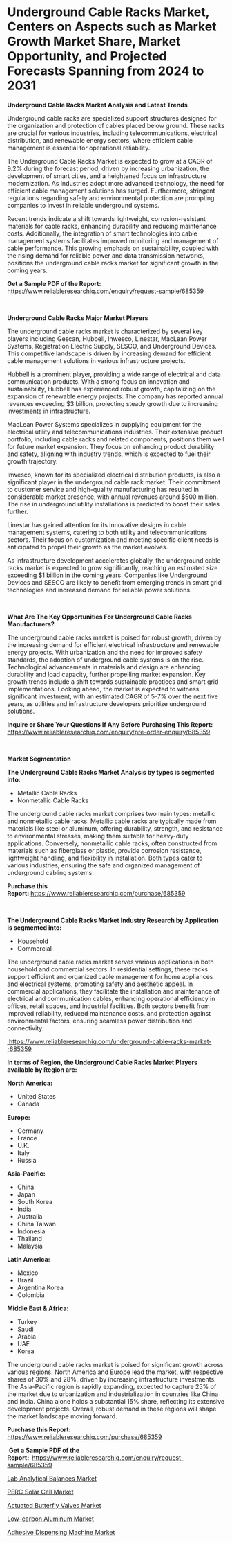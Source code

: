 <p><h1>Underground Cable Racks Market, Centers on Aspects such as Market Growth Market Share, Market Opportunity, and Projected Forecasts Spanning from 2024 to 2031</h1></p><p><strong>Underground Cable Racks Market Analysis and Latest Trends</strong></p>
<p><p>Underground cable racks are specialized support structures designed for the organization and protection of cables placed below ground. These racks are crucial for various industries, including telecommunications, electrical distribution, and renewable energy sectors, where efficient cable management is essential for operational reliability. </p><p>The Underground Cable Racks Market is expected to grow at a CAGR of 9.2% during the forecast period, driven by increasing urbanization, the development of smart cities, and a heightened focus on infrastructure modernization. As industries adopt more advanced technology, the need for efficient cable management solutions has surged. Furthermore, stringent regulations regarding safety and environmental protection are prompting companies to invest in reliable underground systems.</p><p>Recent trends indicate a shift towards lightweight, corrosion-resistant materials for cable racks, enhancing durability and reducing maintenance costs. Additionally, the integration of smart technologies into cable management systems facilitates improved monitoring and management of cable performance. This growing emphasis on sustainability, coupled with the rising demand for reliable power and data transmission networks, positions the underground cable racks market for significant growth in the coming years.</p></p>
<p><strong>Get a Sample PDF of the Report:&nbsp;</strong> <a href="https://www.reliableresearchiq.com/enquiry/request-sample/685359?utm_campaign=103&utm_medium=2&utm_source=Github&utm_content=ia&utm_term=20102024&utm_id=underground-cable-racks">https://www.reliableresearchiq.com/enquiry/request-sample/685359</a></p>
<p>&nbsp;</p>
<p><strong>Underground Cable Racks Major Market Players</strong></p>
<p><p>The underground cable racks market is characterized by several key players including Gescan, Hubbell, Inwesco, Linestar, MacLean Power Systems, Registration Electric Supply, SESCO, and Underground Devices. This competitive landscape is driven by increasing demand for efficient cable management solutions in various infrastructure projects.</p><p>Hubbell is a prominent player, providing a wide range of electrical and data communication products. With a strong focus on innovation and sustainability, Hubbell has experienced robust growth, capitalizing on the expansion of renewable energy projects. The company has reported annual revenues exceeding $3 billion, projecting steady growth due to increasing investments in infrastructure.</p><p>MacLean Power Systems specializes in supplying equipment for the electrical utility and telecommunications industries. Their extensive product portfolio, including cable racks and related components, positions them well for future market expansion. They focus on enhancing product durability and safety, aligning with industry trends, which is expected to fuel their growth trajectory.</p><p>Inwesco, known for its specialized electrical distribution products, is also a significant player in the underground cable rack market. Their commitment to customer service and high-quality manufacturing has resulted in considerable market presence, with annual revenues around $500 million. The rise in underground utility installations is predicted to boost their sales further.</p><p>Linestar has gained attention for its innovative designs in cable management systems, catering to both utility and telecommunications sectors. Their focus on customization and meeting specific client needs is anticipated to propel their growth as the market evolves.</p><p>As infrastructure development accelerates globally, the underground cable racks market is expected to grow significantly, reaching an estimated size exceeding $1 billion in the coming years. Companies like Underground Devices and SESCO are likely to benefit from emerging trends in smart grid technologies and increased demand for reliable power solutions.</p></p>
<p>&nbsp;</p>
<p><strong>What Are The Key Opportunities For Underground Cable Racks Manufacturers?</strong></p>
<p><p>The underground cable racks market is poised for robust growth, driven by the increasing demand for efficient electrical infrastructure and renewable energy projects. With urbanization and the need for improved safety standards, the adoption of underground cable systems is on the rise. Technological advancements in materials and design are enhancing durability and load capacity, further propelling market expansion. Key growth trends include a shift towards sustainable practices and smart grid implementations. Looking ahead, the market is expected to witness significant investment, with an estimated CAGR of 5-7% over the next five years, as utilities and infrastructure developers prioritize underground solutions.</p></p>
<p><strong>Inquire or Share Your Questions If Any Before Purchasing This Report:</strong> <a href="https://www.reliableresearchiq.com/enquiry/pre-order-enquiry/685359?utm_campaign=103&utm_medium=2&utm_source=Github&utm_content=ia&utm_term=20102024&utm_id=underground-cable-racks">https://www.reliableresearchiq.com/enquiry/pre-order-enquiry/685359</a></p>
<p>&nbsp;</p>
<p><strong>Market Segmentation</strong></p>
<p><strong>The Underground Cable Racks Market Analysis by types is segmented into:</strong></p>
<p><ul><li>Metallic Cable Racks</li><li>Nonmetallic Cable Racks</li></ul></p>
<p><p>The underground cable racks market comprises two main types: metallic and nonmetallic cable racks. Metallic cable racks are typically made from materials like steel or aluminum, offering durability, strength, and resistance to environmental stresses, making them suitable for heavy-duty applications. Conversely, nonmetallic cable racks, often constructed from materials such as fiberglass or plastic, provide corrosion resistance, lightweight handling, and flexibility in installation. Both types cater to various industries, ensuring the safe and organized management of underground cabling systems.</p></p>
<p><strong>Purchase this Report:&nbsp;</strong><a href="https://www.reliableresearchiq.com/purchase/685359?utm_campaign=103&utm_medium=2&utm_source=Github&utm_content=ia&utm_term=20102024&utm_id=underground-cable-racks">https://www.reliableresearchiq.com/purchase/685359</a></p>
<p>&nbsp;</p>
<p><strong>The Underground Cable Racks Market Industry Research by Application is segmented into:</strong></p>
<p><ul><li>Household</li><li>Commercial</li></ul></p>
<p><p>The underground cable racks market serves various applications in both household and commercial sectors. In residential settings, these racks support efficient and organized cable management for home appliances and electrical systems, promoting safety and aesthetic appeal. In commercial applications, they facilitate the installation and maintenance of electrical and communication cables, enhancing operational efficiency in offices, retail spaces, and industrial facilities. Both sectors benefit from improved reliability, reduced maintenance costs, and protection against environmental factors, ensuring seamless power distribution and connectivity.</p></p>
<p><a href="https://www.reliableresearchiq.com/underground-cable-racks-market-r685359?utm_campaign=103&utm_medium=2&utm_source=Github&utm_content=ia&utm_term=20102024&utm_id=underground-cable-racks">&nbsp;https://www.reliableresearchiq.com/underground-cable-racks-market-r685359</a></p>
<p><strong>In terms of Region, the Underground Cable Racks Market Players available by Region are:</strong></p>
<p>
    <p> <strong> North America: </strong>
        <ul>
            <li>United States</li>
            <li>Canada</li>
        </ul>
        </p> 
    <p> <strong> Europe: </strong>
        <ul>
            <li>Germany</li>
            <li>France</li>
            <li>U.K.</li>
            <li>Italy</li>
            <li>Russia</li>
        </ul>
        </p> 
    <p> <strong> Asia-Pacific: </strong>
        <ul>
            <li>China</li>
            <li>Japan</li>
            <li>South Korea</li>
            <li>India</li>
            <li>Australia</li>
            <li>China Taiwan</li>
            <li>Indonesia</li>
            <li>Thailand</li>
            <li>Malaysia</li>
        </ul>
        </p> 
    <p> <strong> Latin America: </strong>
        <ul>
            <li>Mexico</li>
            <li>Brazil</li>
            <li>Argentina Korea</li>
            <li>Colombia</li>
        </ul>
        </p> 
    <p> <strong> Middle East & Africa: </strong>
        <ul>
            <li>Turkey</li>
            <li>Saudi</li>
            <li>Arabia</li>
            <li>UAE</li>
            <li>Korea</li>
        </ul>
    </p>
    </p>
<p><p>The underground cable racks market is poised for significant growth across various regions. North America and Europe lead the market, with respective shares of 30% and 28%, driven by increasing infrastructure investments. The Asia-Pacific region is rapidly expanding, expected to capture 25% of the market due to urbanization and industrialization in countries like China and India. China alone holds a substantial 15% share, reflecting its extensive development projects. Overall, robust demand in these regions will shape the market landscape moving forward.</p></p>
<p><strong>Purchase this Report: </strong><a href="https://www.reliableresearchiq.com/purchase/685359?utm_campaign=103&utm_medium=2&utm_source=Github&utm_content=ia&utm_term=20102024&utm_id=underground-cable-racks">https://www.reliableresearchiq.com/purchase/685359</a></p>
<p>&nbsp;<strong>Get a Sample PDF of the Report:&nbsp;&nbsp;</strong><a href="https://www.reliableresearchiq.com/enquiry/request-sample/685359?utm_campaign=103&utm_medium=2&utm_source=Github&utm_content=ia&utm_term=20102024&utm_id=underground-cable-racks">https://www.reliableresearchiq.com/enquiry/request-sample/685359</a></p>
<p><strong></strong></p>
<p><p><a href="https://issuu.com/reportprime-2/docs/lab-analytical-balances-market-size_a5ac54a8f48cd9?utm_campaign=103&utm_medium=2&utm_source=Github&utm_content=ia&utm_term=20102024&utm_id=underground-cable-racks">Lab Analytical Balances Market</a></p><p><a href="https://github.com/radmanjxendrisczn/Market-Research-Report-List-1/blob/main/perc-solar-cell-market.md?utm_campaign=103&utm_medium=2&utm_source=Github&utm_content=ia&utm_term=20102024&utm_id=underground-cable-racks">PERC Solar Cell Market</a></p><p><a href="https://www.linkedin.com/pulse/actuated-butterfly-valves-market-global-regional-analysis-2024-jntve?utm_campaign=103&utm_medium=2&utm_source=Github&utm_content=ia&utm_term=20102024&utm_id=underground-cable-racks">Actuated Butterfly Valves Market</a></p><p><a href="https://github.com/brookiqhurne/Market-Research-Report-List-1/blob/main/low-carbon-aluminum-market.md?utm_campaign=103&utm_medium=2&utm_source=Github&utm_content=ia&utm_term=20102024&utm_id=underground-cable-racks">Low-carbon Aluminum Market</a></p><p><a href="https://issuu.com/reportprime-2/docs/adhesive-dispensing-machine-market-_9dd3fb192357a6?utm_campaign=103&utm_medium=2&utm_source=Github&utm_content=ia&utm_term=20102024&utm_id=underground-cable-racks">Adhesive Dispensing Machine Market</a></p></p>